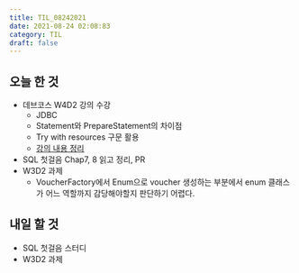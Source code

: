 ```yaml
---
title: TIL_08242021
date: 2021-08-24 02:08:83
category: TIL
draft: false
---
```


## 오늘 한 것

- 데브코스 W4D2 강의 수강
  - JDBC
  - Statement와 PrepareStatement의 차이점
  - Try with resources 구문 활용
  - [강의 내용 정리](https://hwanny.netlify.app/devcourse/(w4d2)-jdbc/)
- SQL 첫걸음 Chap7, 8 읽고 정리, PR
- W3D2 과제
  - VoucherFactory에서 Enum으로 voucher 생성하는 부분에서 enum 클래스가 어느 역할까지 감당해야할지 판단하기 어렵다.


## 내일 할 것

- SQL 첫걸음 스터디
- W3D2 과제
